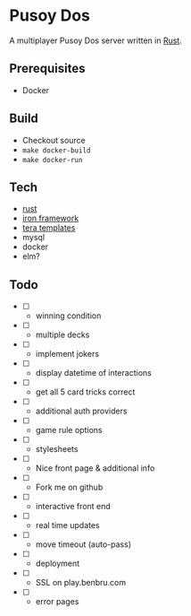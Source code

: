 # Pusoy Dos
A multiplayer Pusoy Dos server written in [Rust](https://www.rust-lang.org).

## Prerequisites
- Docker

## Build
- Checkout source
- `make docker-build` 
- `make docker-run`

## Tech
- [rust](https://www.rust-lang.org)
 - [iron framework](http://ironframework.io/)
 - [tera templates](https://github.com/Keats/tera)
- mysql
- docker
- elm?

## Todo
- [ ] - winning condition
- [ ] - multiple decks
- [ ] - implement jokers
- [ ] - display datetime of interactions
- [ ] - get all 5 card tricks correct
- [ ] - additional auth providers
- [ ] - game rule options
- [ ] - stylesheets
- [ ] - Nice front page & additional info
- [ ] - Fork me on github
- [ ] - interactive front end
- [ ] - real time updates
- [ ] - move timeout (auto-pass)
- [ ] - deployment
- [ ] - SSL on play.benbru.com
- [ ] - error pages

